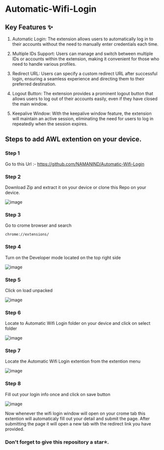# Automatic-Wifi-Login

## Key Features ✨

1. Automatic Login: The extension allows users to automatically log in to their accounts without the need to manually enter credentials each time.

2. Multiple IDs Support: Users can manage and switch between multiple IDs or accounts within the extension, making it convenient for those who need to handle various profiles.

3. Redirect URL: Users can specify a custom redirect URL after successful login, ensuring a seamless experience and directing them to their preferred destination.

4. Logout Button: The extension provides a prominent logout button that allows users to log out of their accounts easily, even if they have closed the main window.

5. Keepalive Window: With the keepalive window feature, the extension will maintain an active session, eliminating the need for users to log in repeatedly when the session expires.



## Steps to add AWL extention on your device.

### Step 1

Go to this Url :- https://github.com/NAMANIND/Automatic-Wifi-Login

### Step 2

Download Zip and extract it on your device or clone this Repo on your device.

![image](https://github.com/NAMANIND/Automatic-Wifi-Login/assets/88327184/9d212911-2036-4377-b348-87b6e784708c)

### Step 3

Go to crome browser and search

```
chrome://extensions/
```

### Step 4 

Turn on the Developer mode located on the top right side

![image](https://github.com/NAMANIND/Automatic-Wifi-Login/assets/88327184/42bbd85f-414c-42d2-896d-23c14441f0cc)

### Step 5

Click on load unpacked 

![image](https://github.com/NAMANIND/Automatic-Wifi-Login/assets/88327184/003d2a93-9740-4570-a190-076fefbfac1a)

### Step 6

Locate to Automatic Wifi Login folder on your device and click on select folder

![image](https://github.com/NAMANIND/Automatic-Wifi-Login/assets/88327184/a0ab1e8b-731d-4c37-9229-1d872afa1548)

### Step 7

Locate the Automatic Wifi Login extention from the extention menu

![image](https://github.com/NAMANIND/Automatic-Wifi-Login/assets/88327184/6200f4b2-0621-4562-a13a-a63278237bf0)

### Step 8

Fill out your login info once and click on save button

![image](https://github.com/NAMANIND/Automatic-Wifi-Login/assets/88327184/87a858bb-1e85-42ac-b7f6-f09ec96ac01d)


Now whenever the wifi login window will open on your crome tab this extention will automaticaly fill out your detail and submit the page. After submitting the page it will open a new tab with the redirect link you have provided.


### Don't forget to give this repository a star⭐.




